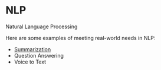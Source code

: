 # NLP
Natural Language Processing

Here are some examples of meeting real-world needs in NLP:
* [Summarization](summarization/README.md)
* Question Answering
* Voice to Text
